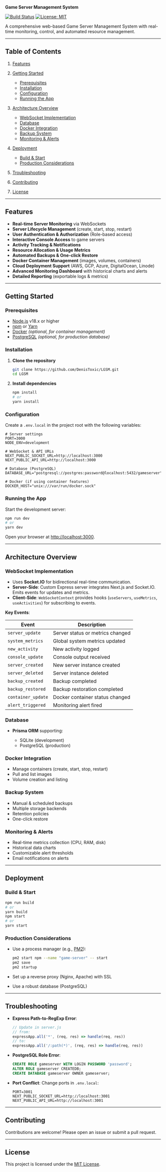 **Game Server Management System**

[![Build Status](https://img.shields.io/github/actions/workflow/status/DenisToxic/LGSM/ci.yml?branch=main)](https://github.com/DenisToxic/LGSM/actions) [![License: MIT](https://img.shields.io/badge/License-MIT-blue.svg)](LICENSE)

A comprehensive web-based Game Server Management System with real-time monitoring, control, and automated resource management.

---

## Table of Contents

1. [Features](#features)
2. [Getting Started](#getting-started)

   * [Prerequisites](#prerequisites)
   * [Installation](#installation)
   * [Configuration](#configuration)
   * [Running the App](#running-the-app)
3. [Architecture Overview](#architecture-overview)

   * [WebSocket Implementation](#websocket-implementation)
   * [Database](#database)
   * [Docker Integration](#docker-integration)
   * [Backup System](#backup-system)
   * [Monitoring & Alerts](#monitoring--alerts)
4. [Deployment](#deployment)

   * [Build & Start](#build--start)
   * [Production Considerations](#production-considerations)
5. [Troubleshooting](#troubleshooting)
6. [Contributing](#contributing)
7. [License](#license)

---

## Features

* **Real-time Server Monitoring** via WebSockets
* **Server Lifecycle Management** (create, start, stop, restart)
* **User Authentication & Authorization** (Role-based access)
* **Interactive Console Access** to game servers
* **Activity Tracking & Notifications**
* **Resource Allocation & Usage Metrics**
* **Automated Backups & One-click Restore**
* **Docker Container Management** (images, volumes, containers)
* **Cloud Deployment Support** (AWS, GCP, Azure, DigitalOcean, Linode)
* **Advanced Monitoring Dashboard** with historical charts and alerts
* **Detailed Reporting** (exportable logs & metrics)

---

## Getting Started

### Prerequisites

* [Node.js](https://nodejs.org/) v18.x or higher
* [npm](https://www.npmjs.com/) or [Yarn](https://yarnpkg.com/)
* [Docker](https://www.docker.com/) *(optional, for container management)*
* [PostgreSQL](https://www.postgresql.org/) *(optional, for production database)*

### Installation

1. **Clone the repository**

   ```bash
   git clone https://github.com/DenisToxic/LGSM.git
   cd LGSM
   ```

2. **Install dependencies**

   ```bash
   npm install
   # or
   yarn install
   ```

### Configuration

Create a `.env.local` in the project root with the following variables:

```dotenv
# Server settings
PORT=3000
NODE_ENV=development

# WebSocket & API URLs
NEXT_PUBLIC_SOCKET_URL=http://localhost:3000
NEXT_PUBLIC_API_URL=http://localhost:3000

# Database (PostgreSQL)
DATABASE_URL="postgresql://postgres:password@localhost:5432/gameserver"

# Docker (if using container features)
DOCKER_HOST="unix:///var/run/docker.sock"
```

### Running the App

Start the development server:

```bash
npm run dev
# or
yarn dev
```

Open your browser at [http://localhost:3000](http://localhost:3000).

---

## Architecture Overview

### WebSocket Implementation

* Uses **Socket.IO** for bidirectional real-time communication.
* **Server-Side**: Custom Express server integrates Next.js and Socket.IO. Emits events for updates and metrics.
* **Client-Side**: `WebSocketContext` provides hooks (`useServers`, `useMetrics`, `useActivities`) for subscribing to events.

**Key Events**:

| Event              | Description                      |
| ------------------ | -------------------------------- |
| `server_update`    | Server status or metrics changed |
| `system_metrics`   | Global system metrics updated    |
| `new_activity`     | New activity logged              |
| `console_update`   | Console output received          |
| `server_created`   | New server instance created      |
| `server_deleted`   | Server instance deleted          |
| `backup_created`   | Backup completed                 |
| `backup_restored`  | Backup restoration completed     |
| `container_update` | Docker container status changed  |
| `alert_triggered`  | Monitoring alert fired           |

### Database

* **Prisma ORM** supporting:

  * SQLite (development)
  * PostgreSQL (production)

### Docker Integration

* Manage containers (create, start, stop, restart)
* Pull and list images
* Volume creation and listing

### Backup System

* Manual & scheduled backups
* Multiple storage backends
* Retention policies
* One-click restore

### Monitoring & Alerts

* Real-time metrics collection (CPU, RAM, disk)
* Historical data charts
* Customizable alert thresholds
* Email notifications on alerts

---

## Deployment

### Build & Start

```bash
npm run build
# or
yarn build
npm start
# or
yarn start
```

### Production Considerations

* Use a process manager (e.g., [PM2](https://pm2.keymetrics.io/)):

  ```bash
  pm2 start npm --name "game-server" -- start
  pm2 save
  pm2 startup
  ```
* Set up a reverse proxy (Nginx, Apache) with SSL
* Use a robust database (PostgreSQL)

---

## Troubleshooting

* **Express Path-to-RegExp Error**:

  ```js
  // Update in server.js
  // from:
  expressApp.all('*', (req, res) => handle(req, res))
  // to:
  expressApp.all('/:path(*)', (req, res) => handle(req, res))
  ```

* **PostgreSQL Role Error**:

  ```sql
  CREATE ROLE gameserver WITH LOGIN PASSWORD 'password';
  ALTER ROLE gameserver CREATEDB;
  CREATE DATABASE gameserver OWNER gameserver;
  ```

* **Port Conflict**: Change ports in `.env.local`:

  ```dotenv
  PORT=3001
  NEXT_PUBLIC_SOCKET_URL=http://localhost:3001
  NEXT_PUBLIC_API_URL=http://localhost:3001
  ```

---

## Contributing

Contributions are welcome! Please open an issue or submit a pull request.

---

## License

This project is licensed under the [MIT License](LICENSE).
